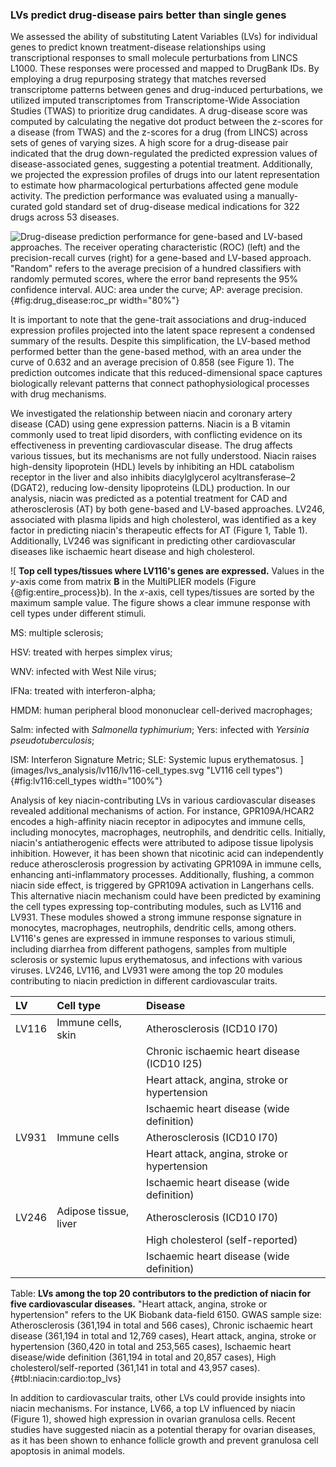 ### LVs predict drug-disease pairs better than single genes

We assessed the ability of substituting Latent Variables (LVs) for individual genes to predict known treatment-disease relationships using transcriptional responses to small molecule perturbations from LINCS L1000.
These responses were processed and mapped to DrugBank IDs.
By employing a drug repurposing strategy that matches reversed transcriptome patterns between genes and drug-induced perturbations, we utilized imputed transcriptomes from Transcriptome-Wide Association Studies (TWAS) to prioritize drug candidates.
A drug-disease score was computed by calculating the negative dot product between the z-scores for a disease (from TWAS) and the z-scores for a drug (from LINCS) across sets of genes of varying sizes.
A high score for a drug-disease pair indicated that the drug down-regulated the predicted expression values of disease-associated genes, suggesting a potential treatment.
Additionally, we projected the expression profiles of drugs into our latent representation to estimate how pharmacological perturbations affected gene module activity.
The prediction performance was evaluated using a manually-curated gold standard set of drug-disease medical indications for 322 drugs across 53 diseases.


![
**Drug-disease prediction performance for gene-based and LV-based approaches.**
The receiver operating characteristic (ROC) (left) and the precision-recall curves (right) for a gene-based and LV-based approach.
"Random" refers to the average precision of a hundred classifiers with randomly permuted scores, where the error band represents the 95% confidence interval.
AUC: area under the curve; AP: average precision.
](images/drug_disease_prediction/roc_pr_curves.svg "ROC-PR curves for drug-disease prediction"){#fig:drug_disease:roc_pr width="80%"}


It is important to note that the gene-trait associations and drug-induced expression profiles projected into the latent space represent a condensed summary of the results.
Despite this simplification, the LV-based method performed better than the gene-based method, with an area under the curve of 0.632 and an average precision of 0.858 (see Figure 1).
The prediction outcomes indicate that this reduced-dimensional space captures biologically relevant patterns that connect pathophysiological processes with drug mechanisms.


We investigated the relationship between niacin and coronary artery disease (CAD) using gene expression patterns.
Niacin is a B vitamin commonly used to treat lipid disorders, with conflicting evidence on its effectiveness in preventing cardiovascular disease.
The drug affects various tissues, but its mechanisms are not fully understood.
Niacin raises high-density lipoprotein (HDL) levels by inhibiting an HDL catabolism receptor in the liver and also inhibits diacylglycerol acyltransferase–2 (DGAT2), reducing low-density lipoproteins (LDL) production.
In our analysis, niacin was predicted as a potential treatment for CAD and atherosclerosis (AT) by both gene-based and LV-based approaches.
LV246, associated with plasma lipids and high cholesterol, was identified as a key factor in predicting niacin's therapeutic effects for AT (Figure 1, Table 1).
Additionally, LV246 was significant in predicting other cardiovascular diseases like ischaemic heart disease and high cholesterol.

![
**Top cell types/tissues where LV116's genes are expressed.**
Values in the $y$-axis come from matrix $\mathbf{B}$ in the MultiPLIER models (Figure {@fig:entire_process}b).
In the $x$-axis, cell types/tissues are sorted by the maximum sample value.
The figure shows a clear immune response with cell types under different stimuli.
<!-- https://trace.ncbi.nlm.nih.gov/Traces/sra/?study=SRP045500 -->
MS: multiple sclerosis;
<!-- https://trace.ncbi.nlm.nih.gov/Traces/sra/?study=SRP045569 -->
<!-- PBMCs: peripheral blood mononuclear cells; -->
HSV: treated with herpes simplex virus;
<!-- https://trace.ncbi.nlm.nih.gov/Traces/sra/?study=SRP015670 -->
WNV: infected with West Nile virus;
<!-- https://trace.ncbi.nlm.nih.gov/Traces/sra/?study=SRP062958 -->
IFNa: treated with interferon-alpha;
<!-- https://trace.ncbi.nlm.nih.gov/Traces/sra/?study=SRP039361 -->
HMDM: human peripheral blood mononuclear cell-derived macrophages;
<!-- IPSDM: human induced pluripotent stem cell-derived macrophages; -->
<!-- https://trace.ncbi.nlm.nih.gov/Traces/sra/?study=SRP056733 -->
Salm: infected with *Salmonella typhimurium*;
Yers: infected with *Yersinia pseudotuberculosis*;
<!-- https://trace.ncbi.nlm.nih.gov/Traces/sra/?study=SRP062966 -->
ISM: Interferon Signature Metric;
SLE: Systemic lupus erythematosus.
](images/lvs_analysis/lv116/lv116-cell_types.svg "LV116 cell types"){#fig:lv116:cell_types width="100%"}



Analysis of key niacin-contributing LVs in various cardiovascular diseases revealed additional mechanisms of action.
For instance, GPR109A/HCAR2 encodes a high-affinity niacin receptor in adipocytes and immune cells, including monocytes, macrophages, neutrophils, and dendritic cells.
Initially, niacin's antiatherogenic effects were attributed to adipose tissue lipolysis inhibition.
However, it has been shown that nicotinic acid can independently reduce atherosclerosis progression by activating GPR109A in immune cells, enhancing anti-inflammatory processes.
Additionally, flushing, a common niacin side effect, is triggered by GPR109A activation in Langerhans cells.
This alternative niacin mechanism could have been predicted by examining the cell types expressing top-contributing modules, such as LV116 and LV931.
These modules showed a strong immune response signature in monocytes, macrophages, neutrophils, dendritic cells, among others.
LV116's genes are expressed in immune responses to various stimuli, including diarrhea from different pathogens, samples from multiple sclerosis or systemic lupus erythematosus, and infections with various viruses.
LV246, LV116, and LV931 were among the top 20 modules contributing to niacin prediction in different cardiovascular traits.


<!-- niacin:cardiovascular:top_lvs:start DISABLE NOW, BUT HAS TO BE ADDED THE "end" version just below to update table -->
| LV    | Cell type             | Disease                                      |
|:------|:----------------------|:---------------------------------------------|
| LV116 | Immune cells, skin    | Atherosclerosis (ICD10 I70)                  |
|       |                       | Chronic ischaemic heart disease (ICD10 I25)  |
|       |                       | Heart attack, angina, stroke or hypertension |
|       |                       | Ischaemic heart disease (wide definition)    |
| LV931 | Immune cells          | Atherosclerosis (ICD10 I70)                  |
|       |                       | Heart attack, angina, stroke or hypertension |
|       |                       | Ischaemic heart disease (wide definition)    |
| LV246 | Adipose tissue, liver | Atherosclerosis (ICD10 I70)                  |
|       |                       | High cholesterol (self-reported)             |
|       |                       | Ischaemic heart disease (wide definition)    |

Table: **LVs among the top 20 contributors to the prediction of niacin for five cardiovascular diseases.** "Heart attack, angina, stroke or hypertension" refers to the UK Biobank data-field 6150. GWAS sample size: Atherosclerosis (361,194 in total and 566 cases), Chronic ischaemic heart disease (361,194 in total and 12,769 cases), Heart attack, angina, stroke or hypertension (360,420 in total and 253,565 cases), Ischaemic heart disease/wide definition (361,194 in total and 20,857 cases), High cholesterol/self-reported (361,141 in total and 43,957 cases).  {#tbl:niacin:cardio:top_lvs}


In addition to cardiovascular traits, other LVs could provide insights into niacin mechanisms.
For instance, LV66, a top LV influenced by niacin (Figure 1), showed high expression in ovarian granulosa cells.
Recent studies have suggested niacin as a potential therapy for ovarian diseases, as it has been shown to enhance follicle growth and prevent granulosa cell apoptosis in animal models.
